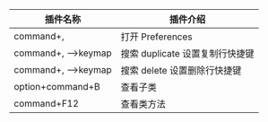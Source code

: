 | 插件名称           | 插件介绍                        |
| ------------------ | ------------------------------- |
| command+,          | 打开 Preferences                |
| command+, –>keymap | 搜索 duplicate 设置复制行快捷键 |
| command+, –>keymap | 搜索 delete 设置删除行快捷键    |
| option+command+B   | 查看子类                        |
| command+F12        | 查看类方法                      |
